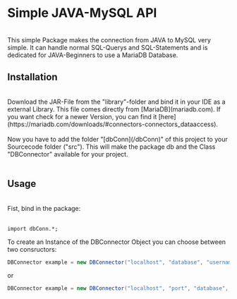 # Simple JAVA-MySQL API
<br>
This simple Package makes the connection from JAVA to MySQL very simple. It can handle normal SQL-Querys and SQL-Statements and is dedicated for JAVA-Beginners to use a MariaDB Database.

<h2> Installation </h2>
<br>
Download the JAR-File from the "library"-folder and bind it in your IDE as a external Library. This file comes directly from [MariaDB](mariadb.com). If you want check for a newer Version, you can find it [here](https://mariadb.com/downloads/#connectors-connectors_dataaccess).
<br>
<br>
Now you have to add the folder "[dbConn](/dbConn)" of this project to your Sourcecode folder ("src"). This will make the package db and the Class "DBConnector" available for your project.
<br>
<br>
<h2> Usage </h2>
<br>
Fist, bind in the package:
<br>
<br>

```
import dbConn.*;
```

To create an Instance of the DBConnector Object you can choose between two consructors:
<br>

```java
DBConnector example = new DBConnector("localhost", "database", "username", "password");
```

or

```java
DBConnector example = new DBConnector("localhost", "port", "database", "username", "password");
```
